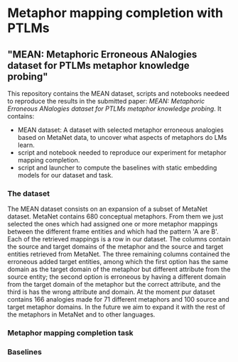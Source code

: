 # Metaphor mapping completion with PTLMs 
## "MEAN: Metaphoric Erroneous ANalogies dataset for PTLMs metaphor knowledge probing"
This repository contains the MEAN dataset, scripts and notebooks needeed to reproduce the results in the submitted paper: *MEAN: Metaphoric Erroneous ANalogies dataset for PTLMs metaphor knowledge probing*. It contains:
- MEAN dataset: A dataset with selected metaphor erroneous analogies based on MetaNet data, to uncover what aspects of metaphors do LMs learn. 
- script and notebook needed to reproduce our experiment for metaphor mapping completion. 
- script and launcher to compute the baselines with static embedding models for our dataset and task.

### The dataset
The MEAN dataset consists on an expansion of a subset of MetaNet dataset. MetaNet contains 680 conceptual metaphors. From them we just selected the ones which had assigned one or more metaphor mappings between the different frame entities and which had the pattern 'A are B'. Each of the retrieved mappings is a row in our dataset. The columns contain the source and target domains of the metaphor and the source and target entities retrieved from MetaNet. The three remaining columns contained the erroneous added target entities, among which the first option has the same domain as the target domain of the metaphor but different attribute from the source entity; the second option is erroneous by having a different domain from the target domain of the metaphor but the correct attribute, and the third is has the wrong attribute and domain. At the moment pur dataset contains 166 analogies made for 71 different metaphors and 100 source and target metaphor domains. In the future we aim to expand it with the rest of the metaphors in MetaNet and to other languages. 

### Metaphor mapping completion task


### Baselines

